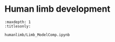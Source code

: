 # Human limb development

```{toctree}
:maxdepth: 1
:titlesonly:

humanlimb/Limb_ModelComp.ipynb
```
